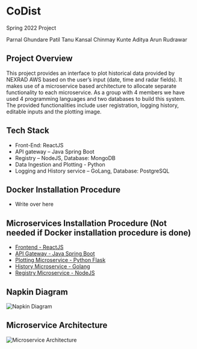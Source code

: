 # CoDist
Spring 2022 Project

Parnal Ghundare Patil
Tanu Kansal
Chinmay Kunte
Aditya Arun Rudrawar

## Project Overview

This project provides an interface to plot historical data provided by NEXRAD AWS based on the user’s input (date, time and radar fields). It makes use of  a microservice based architecture to allocate separate functionality to each microservice. As a group with 4 members we have used 4 programming languages and two databases to build this system. The provided functionalities include user registration, logging history, editable inputs and the plotting image.

## Tech Stack

- Front-End: ReactJS
- API gateway – Java Spring Boot
- Registry – NodeJS, Database: MongoDB
- Data Ingestion and Plotting - Python
- Logging and History service – GoLang, Database: PostgreSQL

## Docker Installation Procedure

- Write over here

## Microservices Installation Procedure (Not needed if Docker installation procedure is done)

- [Frontend - ReactJS](https://github.com/airavata-courses/CoDist/tree/basic_ui)
- [API Gateway - Java Spring Boot](https://github.com/airavata-courses/CoDist/tree/dev-api-gateway)
- [Plotting Microservice - Python Flask](https://github.com/airavata-courses/CoDist/tree/dev-plotting)
- [History Microservice - Golang](https://github.com/airavata-courses/CoDist/tree/dev-history-service)
- [Registry Microservice - NodeJS](https://github.com/airavata-courses/CoDist/tree/dev-registry)


## Napkin Diagram

![Napkin Diagram](https://user-images.githubusercontent.com/38610661/152897261-44908232-0849-464a-ac9d-f4aa207c7a59.jpeg)
    
## Microservice Architecture

![Microservice Architecture](https://user-images.githubusercontent.com/38610661/152897308-cc3cee65-d00f-4af1-8496-125786bba6ef.jpeg)

